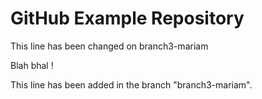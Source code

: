 # GitHub Example Repository

This line has been changed on branch3-mariam


Blah bhal !


This line has been added in the branch "branch3-mariam". 

